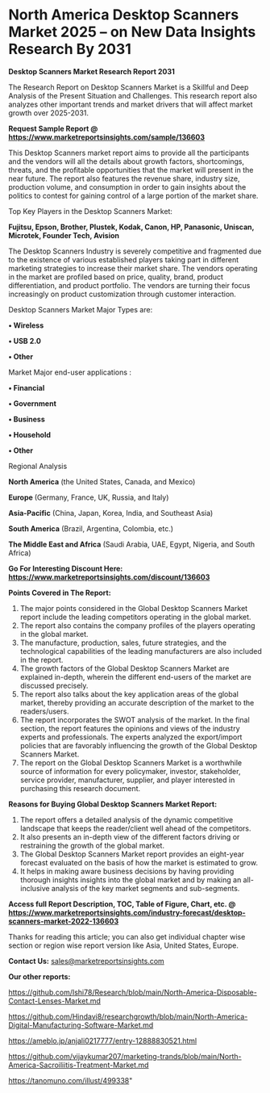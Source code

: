 # North America Desktop Scanners Market 2025 – on New Data Insights Research By 2031

<strong>Desktop Scanners Market Research Report 2031</strong>

The Research Report on Desktop Scanners Market is a Skillful and Deep Analysis of the Present Situation and Challenges. This research report also analyzes other important trends and market drivers that will affect market growth over 2025-2031.

<strong>Request Sample Report @ <a href=https://www.marketreportsinsights.com/sample/136603>https://www.marketreportsinsights.com/sample/136603</a></strong>

This Desktop Scanners market report aims to provide all the participants and the vendors will all the details about growth factors, shortcomings, threats, and the profitable opportunities that the market will present in the near future. The report also features the revenue share, industry size, production volume, and consumption in order to gain insights about the politics to contest for gaining control of a large portion of the market share.

Top Key Players in the Desktop Scanners Market:

<strong>Fujitsu, Epson, Brother, Plustek, Kodak, Canon, HP, Panasonic, Uniscan, Microtek, Founder Tech, Avision</strong>

The Desktop Scanners Industry is severely competitive and fragmented due to the existence of various established players taking part in different marketing strategies to increase their market share. The vendors operating in the market are profiled based on price, quality, brand, product differentiation, and product portfolio. The vendors are turning their focus increasingly on product customization through customer interaction.

Desktop Scanners Market Major Types are:

<strong>• Wireless

• USB 2.0

• Other</strong>

Market Major end-user applications :

<strong>• Financial

• Government

• Business

• Household

• Other</strong>

Regional Analysis

</u><strong><b>North America</b></strong> (the United States, Canada, and Mexico)

<strong><b>Europe </b></strong>(Germany, France, UK, Russia, and Italy)

<strong><b>Asia-Pacific</b></strong> (China, Japan, Korea, India, and Southeast Asia)

<strong><b>South America</b></strong> (Brazil, Argentina, Colombia, etc.)

<strong><b>The Middle East and Africa</b></strong> (Saudi Arabia, UAE, Egypt, Nigeria, and South Africa)

<strong>Go For Interesting Discount Here: <a href=https://www.marketreportsinsights.com/discount/136603>https://www.marketreportsinsights.com/discount/136603</a></strong>

<strong>Points Covered in The Report:</strong>
<ol>
  <li>The major points considered in the Global Desktop Scanners Market report include the leading competitors operating in the global market.</li>
  <li>The report also contains the company profiles of the players operating in the global market.</li>
  <li>The manufacture, production, sales, future strategies, and the technological capabilities of the leading manufacturers are also included in the report.</li>
  <li>The growth factors of the Global Desktop Scanners Market are explained in-depth, wherein the different end-users of the market are discussed precisely.</li>
  <li>The report also talks about the key application areas of the global market, thereby providing an accurate description of the market to the readers/users.</li>
  <li>The report incorporates the SWOT analysis of the market. In the final section, the report features the opinions and views of the industry experts and professionals. The experts analyzed the export/import policies that are favorably influencing the growth of the Global Desktop Scanners Market.</li>
  <li>The report on the Global Desktop Scanners Market is a worthwhile source of information for every policymaker, investor, stakeholder, service provider, manufacturer, supplier, and player interested in purchasing this research document.</li>
</ol>
<strong>Reasons for Buying Global Desktop Scanners Market Report:</strong>

<ol>
  <li>The report offers a detailed analysis of the dynamic competitive landscape that keeps the reader/client well ahead of the competitors.</li>
  <li>It also presents an in-depth view of the different factors driving or restraining the growth of the global market.</li>
  <li>The Global Desktop Scanners Market report provides an eight-year forecast evaluated on the basis of how the market is estimated to grow.</li>
  <li>It helps in making aware business decisions by having providing thorough insights insights into the global market and by making an all-inclusive analysis of the key market segments and sub-segments.</li>
</ol>
<strong>Access full Report Description, TOC, Table of Figure, Chart, etc. @ <a href=https://www.marketreportsinsights.com/industry-forecast/desktop-scanners-market-2022-136603>https://www.marketreportsinsights.com/industry-forecast/desktop-scanners-market-2022-136603</a></strong>


Thanks for reading this article; you can also get individual chapter wise section or region wise report version like Asia, United States, Europe.

<strong>Contact Us:</strong>
sales@marketreportsinsights.com

<strong>Our other reports:</strong>

<a href=https://github.com/Ishi78/Research/blob/main/North-America-Disposable-Contact-Lenses-Market.md>https://github.com/Ishi78/Research/blob/main/North-America-Disposable-Contact-Lenses-Market.md</a>

<a href=https://github.com/Hindavi8/researchgrowth/blob/main/North-America-Digital-Manufacturing-Software-Market.md>https://github.com/Hindavi8/researchgrowth/blob/main/North-America-Digital-Manufacturing-Software-Market.md</a>

<a href=https://ameblo.jp/anjali0217777/entry-12888830521.html>https://ameblo.jp/anjali0217777/entry-12888830521.html</a>

<a href=https://github.com/vijaykumar207/marketing-trands/blob/main/North-America-Sacroiliitis-Treatment-Market.md>https://github.com/vijaykumar207/marketing-trands/blob/main/North-America-Sacroiliitis-Treatment-Market.md</a>

<a href=https://tanomuno.com/illust/499338>https://tanomuno.com/illust/499338</a>"
